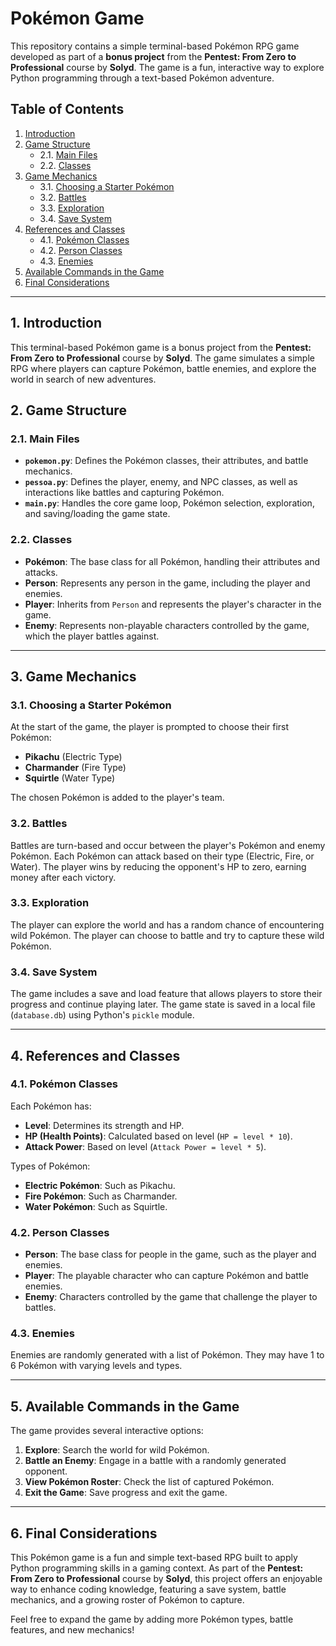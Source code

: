 # Pokémon Game

This repository contains a simple terminal-based Pokémon RPG game developed as part of a **bonus project** from the **Pentest: From Zero to Professional** course by **Solyd**. The game is a fun, interactive way to explore Python programming through a text-based Pokémon adventure.

## Table of Contents
1. [Introduction](#introduction)
2. [Game Structure](#game-structure)
    - 2.1. [Main Files](#main-files)
    - 2.2. [Classes](#classes)
3. [Game Mechanics](#game-mechanics)
    - 3.1. [Choosing a Starter Pokémon](#choosing-a-starter-pokémon)
    - 3.2. [Battles](#battles)
    - 3.3. [Exploration](#exploration)
    - 3.4. [Save System](#save-system)
4. [References and Classes](#references-and-classes)
    - 4.1. [Pokémon Classes](#pokémon-classes)
    - 4.2. [Person Classes](#person-classes)
    - 4.3. [Enemies](#enemies)
5. [Available Commands in the Game](#available-commands-in-the-game)
6. [Final Considerations](#final-considerations)

---

## 1. Introduction
This terminal-based Pokémon game is a bonus project from the **Pentest: From Zero to Professional** course by **Solyd**. The game simulates a simple RPG where players can capture Pokémon, battle enemies, and explore the world in search of new adventures.

## 2. Game Structure

### 2.1. Main Files
- **`pokemon.py`**: Defines the Pokémon classes, their attributes, and battle mechanics.
- **`pessoa.py`**: Defines the player, enemy, and NPC classes, as well as interactions like battles and capturing Pokémon.
- **`main.py`**: Handles the core game loop, Pokémon selection, exploration, and saving/loading the game state.

### 2.2. Classes
- **Pokémon**: The base class for all Pokémon, handling their attributes and attacks.
- **Person**: Represents any person in the game, including the player and enemies.
- **Player**: Inherits from `Person` and represents the player's character in the game.
- **Enemy**: Represents non-playable characters controlled by the game, which the player battles against.

---

## 3. Game Mechanics

### 3.1. Choosing a Starter Pokémon
At the start of the game, the player is prompted to choose their first Pokémon:
- **Pikachu** (Electric Type)
- **Charmander** (Fire Type)
- **Squirtle** (Water Type)

The chosen Pokémon is added to the player's team.

### 3.2. Battles
Battles are turn-based and occur between the player's Pokémon and enemy Pokémon. Each Pokémon can attack based on their type (Electric, Fire, or Water). The player wins by reducing the opponent's HP to zero, earning money after each victory.

### 3.3. Exploration
The player can explore the world and has a random chance of encountering wild Pokémon. The player can choose to battle and try to capture these wild Pokémon.

### 3.4. Save System
The game includes a save and load feature that allows players to store their progress and continue playing later. The game state is saved in a local file (`database.db`) using Python's `pickle` module.

---

## 4. References and Classes

### 4.1. Pokémon Classes
Each Pokémon has:
- **Level**: Determines its strength and HP.
- **HP (Health Points)**: Calculated based on level (`HP = level * 10`).
- **Attack Power**: Based on level (`Attack Power = level * 5`).

Types of Pokémon:
- **Electric Pokémon**: Such as Pikachu.
- **Fire Pokémon**: Such as Charmander.
- **Water Pokémon**: Such as Squirtle.

### 4.2. Person Classes
- **Person**: The base class for people in the game, such as the player and enemies.
- **Player**: The playable character who can capture Pokémon and battle enemies.
- **Enemy**: Characters controlled by the game that challenge the player to battles.

### 4.3. Enemies
Enemies are randomly generated with a list of Pokémon. They may have 1 to 6 Pokémon with varying levels and types.

---

## 5. Available Commands in the Game
The game provides several interactive options:
1. **Explore**: Search the world for wild Pokémon.
2. **Battle an Enemy**: Engage in a battle with a randomly generated opponent.
3. **View Pokémon Roster**: Check the list of captured Pokémon.
0. **Exit the Game**: Save progress and exit the game.

---

## 6. Final Considerations
This Pokémon game is a fun and simple text-based RPG built to apply Python programming skills in a gaming context. As part of the **Pentest: From Zero to Professional** course by **Solyd**, this project offers an enjoyable way to enhance coding knowledge, featuring a save system, battle mechanics, and a growing roster of Pokémon to capture.

Feel free to expand the game by adding more Pokémon types, battle features, and new mechanics!

